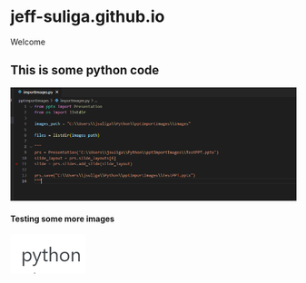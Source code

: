 # jeff-suliga.github.io

Welcome

## This is some python code

![Python is cool](/images/code.png)


#### Testing some more images

![PYTHON](/images/python.jpg)

